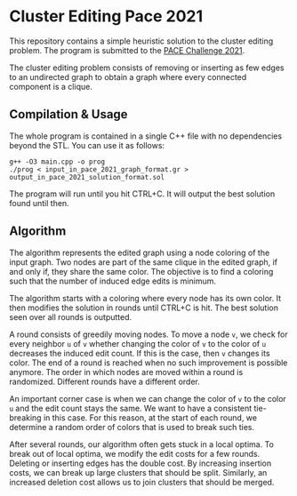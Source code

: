 # Cluster Editing Pace 2021

This repository contains a simple heuristic solution to the cluster editing problem. 
The program is submitted to the [PACE Challenge 2021](https://pacechallenge.org/2021/).

The cluster editing problem consists of removing or inserting as few edges to an undirected graph to obtain a graph where every connected component is a clique.

## Compilation & Usage

The whole program is contained in a single C++ file with no dependencies beyond the STL. 
You can use it as follows:

```
g++ -O3 main.cpp -o prog
./prog < input_in_pace_2021_graph_format.gr > output_in_pace_2021_solution_format.sol
```

The program will run until you hit CTRL+C. It will output the best solution found until then.

## Algorithm

The algorithm represents the edited graph using a node coloring of the input graph.
Two nodes are part of the same clique in the edited graph, if and only if, they share the same color.
The objective is to find a coloring such that the number of induced edge edits is minimum.

The algorithm starts with a coloring where every node has its own color.
It then modifies the solution in rounds until CTRL+C is hit.
The best solution seen over all rounds is outputted.

A round consists of greedily moving nodes.
To move a node `v`, we check for every neighbor `u` of `v` whether changing the color of `v` to the color of `u` decreases the induced edit count.
If this is the case, then `v` changes its color.
The end of a round is reached when no such improvement is possible anymore.
The order in which nodes are moved within a round is randomized.
Different rounds have a different order.

An important corner case is when we can change the color of `v` to the color `u` and the edit count stays the same.
We want to have a consistent tie-breaking in this case.
For this reason, at the start of each round, we determine a random order of colors that is used to break such ties.

After several rounds, our algorithm often gets stuck in a local optima.
To break out of local optima, we modify the edit costs for a few rounds.
Deleting or inserting edges has the double cost.
By increasing insertion costs, we can break up large clusters that should be split.
Similarly, an increased deletion cost allows us to join clusters that should be merged.

